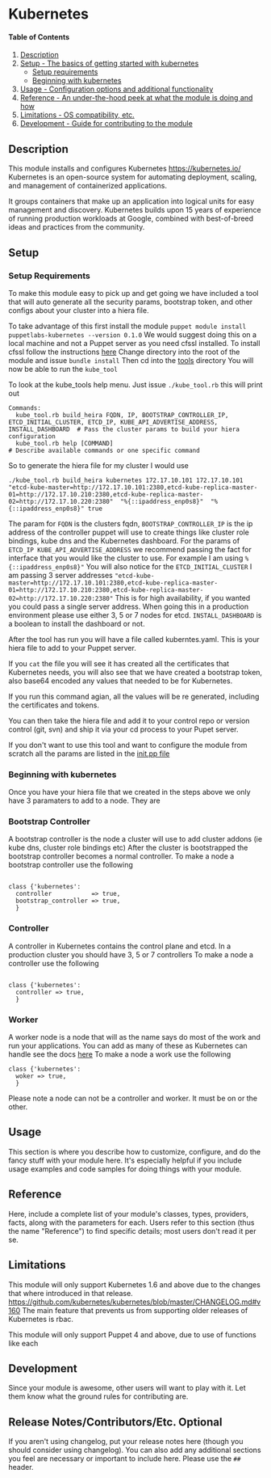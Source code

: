 # Kubernetes

#### Table of Contents

1. [Description](#description)
1. [Setup - The basics of getting started with kubernetes](#setup)
    * [Setup requirements](#setup-requirements)
    * [Beginning with kubernetes](#beginning-with-kubernetes)
1. [Usage - Configuration options and additional functionality](#usage)
1. [Reference - An under-the-hood peek at what the module is doing and how](#reference)
1. [Limitations - OS compatibility, etc.](#limitations)
1. [Development - Guide for contributing to the module](#development)

## Description

This module installs and configures Kubernetes https://kubernetes.io/
Kubernetes is an open-source system for automating deployment, scaling, and management of containerized applications.

It groups containers that make up an application into logical units for easy management and discovery.
Kubernetes builds upon 15 years of experience of running production workloads at Google,
combined with best-of-breed ideas and practices from the community.

## Setup

### Setup Requirements

To make this module easy to pick up and get going we have included a tool that will auto generate
all the security params, bootstrap token, and other configs about your cluster into a hiera file.

To take advantage of this first install the module `puppet module install puppetlabs-kubernetes --version 0.1.0`
We would suggest doing this on a local machine and not a Puppet server as you need cfssl installed.
To install cfssl follow the instructions [here](https://github.com/cloudflare/cfssl)
Change directory into the root of the module and issue `bundle install`
Then cd into the [tools](https://github.com/puppetlabs/puppetlabs-kubernetes/tree/master/tooling) directory
You will now be able to run the `kube_tool`

To look at the kube_tools help menu. Just issue `./kube_tool.rb` this will print out

```puppet
Commands:
  kube_tool.rb build_heira FQDN, IP, BOOTSTRAP_CONTROLLER_IP, ETCD_INITIAL_CLUSTER, ETCD_IP, KUBE_API_ADVERTISE_ADDRESS, INSTALL_DASHBOARD  # Pass the cluster params to build your hiera configuration
  kube_tool.rb help [COMMAND]                                                                                                               # Describe available commands or one specific command
```

So to generate the hiera file for my cluster I would use

```puppet
./kube_tool.rb build_heira kubernetes 172.17.10.101 172.17.10.101 "etcd-kube-master=http://172.17.10.101:2380,etcd-kube-replica-master-01=http://172.17.10.210:2380,etcd-kube-replica-master-02=http://172.17.10.220:2380"  "%{::ipaddress_enp0s8}"  "%{::ipaddress_enp0s8}" true
```

The param for `FQDN` is the clusters fqdn, `BOOTSTRAP_CONTROLLER_IP` is the ip address of the controller puppet will use to create things like cluster role bindings, kube dns and the Kubernetes dashboard.
For the params of `ETCD_IP KUBE_API_ADVERTISE_ADDRESS` we recommend passing the fact for interface that you would like the cluster to use. For example I am using `%{::ipaddress_enp0s8}"`
You will also notice for the `ETCD_INITIAL_CLUSTER` I am passing 3 server addresses `"etcd-kube-master=http://172.17.10.101:2380,etcd-kube-replica-master-01=http://172.17.10.210:2380,etcd-kube-replica-master-02=http://172.17.10.220:2380"`
This is for high availability, if you wanted you could pass a single server address. When going this in a production environment please use either 3, 5 or 7 nodes for etcd.
`INSTALL_DASHBOARD` is a boolean to install the dashboard or not.

After the tool has run you will have a file called kuberntes.yaml. This is your hiera file to add to your Puppet server.

If you `cat` the file you will see it has created all the certificates that Kubernetes needs, you will also see that we have created a bootstrap token, also base64 encoded any values that needed to be for Kubernetes.

If you run this command agian, all the values will be re generated, including the certificates and tokens.

You can then take the hiera file and add it to your control repo or version control (git, svn) and ship it via your cd process to your Pupet server.

If you don't want to use this tool and want to configure the module from scratch all the params are listed in the [init.pp file](https://github.com/puppetlabs/puppetlabs-kubernetes/blob/master/manifests/init.pp)

### Beginning with kubernetes

Once you have your hiera file that we created in the steps above we only have 3 paramaters to add to a node.
They are 

### Bootstrap Controller 

A bootstrap controller is the node a cluster will use to add cluster addons (ie kube dns, cluster role bindings etc)
After the cluster is bootstrapped the bootstrap controller becomes a normal controller.
To make a node a bootstrap controller use the following

```puppet

class {'kubernetes':
  controller           => true,
  bootstrap_controller => true,
  }
```

### Controller
A controller in Kubernetes contains the control plane and etcd. In a production cluster you should have
3, 5 or 7 controllers 
To make a node a controller use the following

```puppet

class {'kubernetes':
  controller => true,
  }
```

### Worker

A worker node is a node that will as the name says do most of the work and run your applications.
You can add as many of these as Kubernetes can handle see the docs [here](https://kubernetes.io/docs/concepts/architecture/nodes/#what-is-a-node)
To make a node a work use the following 
```puppet
class {'kubernetes':
  woker => true,
  }  
```
Please note a node can not be a controller and worker. It must be on or the other.

## Usage

This section is where you describe how to customize, configure, and do the
fancy stuff with your module here. It's especially helpful if you include usage
examples and code samples for doing things with your module.

## Reference

Here, include a complete list of your module's classes, types, providers,
facts, along with the parameters for each. Users refer to this section (thus
the name "Reference") to find specific details; most users don't read it per
se.

## Limitations

This module will only support Kubernetes 1.6 and above due to the changes
that where introduced in that release. https://github.com/kubernetes/kubernetes/blob/master/CHANGELOG.md#v160
The main feature that prevents us from supporting older releases of Kubernetes is rbac.

This module will only support Puppet 4 and above, due to use of functions like each

## Development

Since your module is awesome, other users will want to play with it. Let them
know what the ground rules for contributing are.

## Release Notes/Contributors/Etc. **Optional**

If you aren't using changelog, put your release notes here (though you should
consider using changelog). You can also add any additional sections you feel
are necessary or important to include here. Please use the `## ` header.
